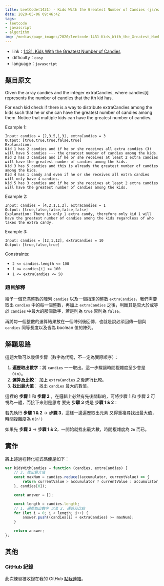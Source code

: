 ```yaml
---
title: LeetCode(1431) - Kids With the Greatest Number of Candies (js/easy)
date: 2020-05-06 09:46:42
tags: 
- leetcode
- javascript
- algorithm
img: /medias/page_images/2020/leetcode-1431-Kids_With_the_Greatest_Number_of_Candies_js.png
---
```

* link：[1431. Kids With the Greatest Number of Candies](https://leetcode.com/problems/kids-with-the-greatest-number-of-candies/)
* difficulty：`easy`
* language：`javascript`

## 題目原文



Given the array candies and the integer extraCandies, where candies[i] represents the number of candies that the ith kid has.

For each kid check if there is a way to distribute extraCandies among the kids such that he or she can have the greatest number of candies among them. Notice that multiple kids can have the greatest number of candies.

Example 1:

```
Input: candies = [2,3,5,1,3], extraCandies = 3
Output: [true,true,true,false,true] 
Explanation: 
Kid 1 has 2 candies and if he or she receives all extra candies (3) will have 5 candies --- the greatest number of candies among the kids. 
Kid 2 has 3 candies and if he or she receives at least 2 extra candies will have the greatest number of candies among the kids. 
Kid 3 has 5 candies and this is already the greatest number of candies among the kids. 
Kid 4 has 1 candy and even if he or she receives all extra candies will only have 4 candies. 
Kid 5 has 3 candies and if he or she receives at least 2 extra candies will have the greatest number of candies among the kids. 
```

Example 2:

```
Input: candies = [4,2,1,1,2], extraCandies = 1
Output: [true,false,false,false,false] 
Explanation: There is only 1 extra candy, therefore only kid 1 will have the greatest number of candies among the kids regardless of who takes the extra candy.
```

Example 3:

```
Input: candies = [12,1,12], extraCandies = 10
Output: [true,false,true]
```

Constraints:

* `2 <= candies.length <= 100`
* `1 <= candies[i] <= 100`
* `1 <= extraCandies <= 50`

### 題目解釋

給予一個充滿整數的陣列 `candies` 以及一個指定的整數 `extraCandies`，我們需要取出 `candies` 中的每一個整數，再加上 `extraCandies` 之後，判斷其是否大於或等於  `candies` 中最大的那個數字，若是則為 `true` 否則為 `false`。

再將每一個整數的運算結果放在一個陣列後回傳，也就是說必須回傳一個與 `candies` 同等長度以及皆為 boolean 值的陣列。

## 解題思路

這題大致可以幾個步驟（數字為代稱，不一定為實際順序）：

1. **遍歷取出數字**：將 `candies` 一一取出。這一步驟讓時間複雜度至少會是 `O(n)`。
2. **運算及比較**： 加上 `extraCandies` 之後進行比較。
3. **找出最大值**： 找出 `candies` 最大的數值。

這裡的 **步驟 1** 和 **步驟 2** ，在邏輯上必然有先後關聯的，可將步驟 1 和 步驟 2 可視為一體，而接下來則是思考 要先 **步驟 3** 或是 **步驟 1 & 2**：

若先執行 **步驟 1 & 2** -> **步驟 3**，這樣一邊遍歷取出元素 又得重複尋找出最大值，時間複雜度為 `O(n²)`

如果先 **步驟 3** -> **步驟 1 & 2**，一開始就找出最大數，時間複雜度為 `2n` 而已。

## 實作

將上述過程轉化程式碼便是如下：

```javascript
var kidsWithCandies = function (candies, extraCandies) {
    // 3. 找出最大值
    const maxNum = candies.reduce((accumulator, currentValue) => {
        return currentValue > accumulator ? currentValue : accumulator;
    }, candies[0]);

    const answer = [];

    const length = candies.length;
    // 1. 遍歷取出數字 以及 2. 運算及比較
    for (let i = 0; i < length; i++) {
        answer.push((candies[i] + extraCandies) >= maxNum);
    }

    return answer;
};

```

## 其他

### GitHub 紀錄

此次練習被收錄在我的 GitHub [點我連結](https://github.com/mpp21x/algorithm-exercise/tree/master/1431.Kids_With_the_Greatest_Number_of_Candies)。 
